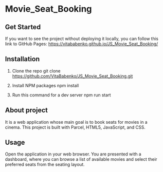 # Movie_Seat_Booking

## Get Started

If you want to see the project without deploying it locally, you can follow this link to GitHub Pages:
https://vitababenko.github.io/JS_Movie_Seat_Booking/

## Installation

1. Clone the repo
git clone https://github.com/VitaBabenko/JS_Movie_Seat_Booking.git

2. Install NPM packages
npm install

3. Run this command for a dev server
npm run start

## About project

It is a web application whose main goal is to book seats for movies in a cinema. This project is built with Parcel, HTML5, JavaScript, and CSS.

## Usage

Open the application in your web browser. You are presented with a dashboard, where you can browse a list of available movies and select their preferred seats from the seating layout.
